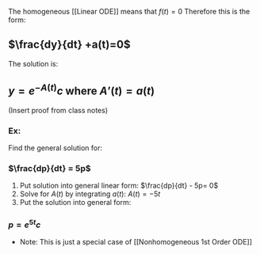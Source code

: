 The homogeneous [[Linear ODE]] means that $f(t) = 0$ 
Therefore this is the form:
## $\frac{dy}{dt} +a(t)=0$

The solution is:
## $y = e^{-A(t)}c$ where $A’(t) = a(t)$

(Insert proof from class notes)

### Ex:
Find the general solution for: 
### $\frac{dp}{dt} = 5p$ 
1. Put solution into general linear form: $\frac{dp}{dt} - 5p= 0$
2. Solve for $A(t)$ by integrating $a(t)$: $A(t) = -5t$
3. Put the solution into general form:
### $p=e^{5t}c$

- Note: This is just a special case of [[Nonhomogeneous 1st Order ODE]]